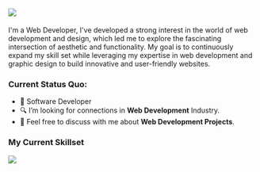 <h1><strong><img src="https://readme-typing-svg.herokuapp.com?color=242938&lines=HI!+I'M+ARIEL+👋;" /></strong></h1> 
<p>I'm a Web Developer, I've developed a strong interest in the world of web development and design, which led me to explore the fascinating intersection of aesthetic and functionality. My goal is to continuously expand my skill set while leveraging my expertise in web development and graphic design to build innovative and user-friendly websites.</p>

### Current Status Quo:
- 💼 Software Developer
- 🔍 I’m looking for connections in <strong>Web Development</strong> Industry.
- 💬 Feel free to discuss with me about <strong>Web Development Projects</strong>.

### My Current Skillset
<img src="https://skillicons.dev/icons?i=html,css,js,react,nodejs,php,mysql,git,github,photoshop,figma,vscode&theme=dark&perline=12" />
